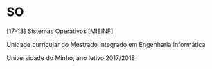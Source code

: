 # SO
[17-18] Sistemas Operativos [MIEINF]

Unidade curricular do Mestrado Integrado em Engenharia Informática

Universidade do Minho, ano letivo 2017/2018
